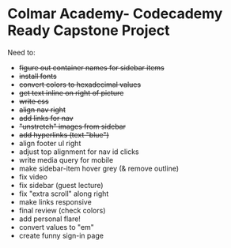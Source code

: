 # Colmar Academy- Codecademy Ready Capstone Project

Need to:
- <s> figure out container names for sidebar items</s>
- <s>install fonts</s>
- <s>convert colors to hexadecimal values</s>
- <s>get text inline on right of picture</s>
- <s>write css</s>
- <s>align nav right</s>
- <s>add links for nav</s>
- <s>"unstretch" images from sidebar</s>
- <s>add hyperlinks (text "blue")</s>
- align footer ul right
- adjust top alignment for nav id clicks
- write media query for mobile
- make sidebar-item hover grey (& remove outline)
- fix video
- fix sidebar (guest lecture)
- fix "extra scroll" along right
- make links responsive
- final review (check colors)
- add personal flare!
- convert values to "em"
- create funny sign-in page
